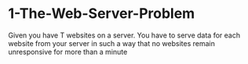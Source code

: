 # 1-The-Web-Server-Problem
Given you have T websites on a server. You have to serve data for each website from your server in such a way that no websites remain unresponsive for more than a minute
